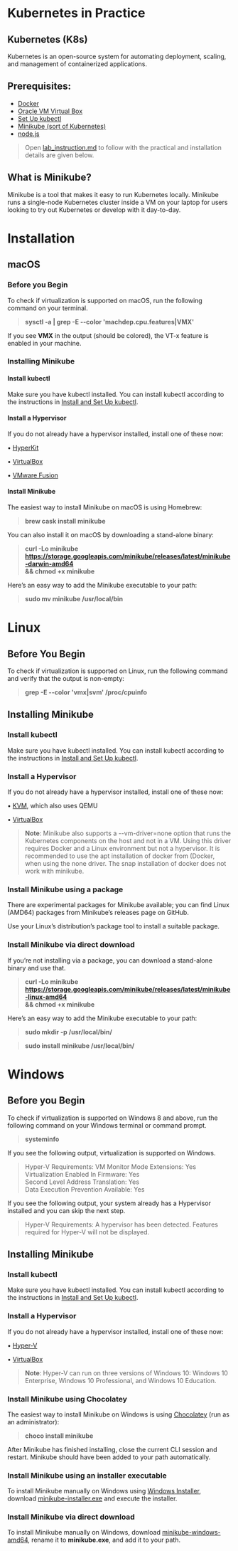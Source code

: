 # Kubernetes in Practice

## Kubernetes (K8s)
   
  Kubernetes is an open-source system for automating deployment, scaling, and management of containerized applications.

## Prerequisites:
   
   + [Docker](https://github.com/docker/toolbox/releases) 
   + [Oracle VM Virtual Box](https://www.virtualbox.org/)
   + [Set Up kubectl](https://kubernetes.io/docs/tasks/tools/install-kubectl/)
   + [Minikube (sort of Kubernetes)](https://kubernetes.io/docs/tasks/tools/install-minikube/)
   + [node.js](https://nodejs.org/en/)
  
 > Open [lab_instruction.md](https://github.com/OddExtension5/kubernetes-lab-1/blob/master/lab_instruction.md) to follow with the practical and installation details are given below.
   
 ## What is Minikube?
   
  Minikube is a tool that makes it easy to run Kubernetes locally. Minikube runs a single-node Kubernetes cluster inside a VM on your laptop for users looking to try out Kubernetes or develop with it day-to-day.


# Installation
    
  ## macOS
    
   ### Before you Begin
   
   To check if virtualization is supported on macOS, run the following command on your terminal.
   
   > **sysctl -a | grep -E --color 'machdep.cpu.features|VMX'** 

If you see **VMX** in the output (should be colored), the VT-x feature is enabled in your machine.

   ### Installing Minikube
   
   #### Install kubectl

   Make sure you have kubectl installed. You can install kubectl according to the instructions in [Install and Set Up kubectl](https://kubernetes.io/docs/tasks/tools/install-kubectl/#install-kubectl-on-windows).

   #### Install a Hypervisor

   If you do not already have a hypervisor installed, install one of these now:

   • [HyperKit](https://github.com/moby/hyperkit)

   • [VirtualBox](https://www.virtualbox.org/wiki/Downloads)

   • [VMware Fusion](https://www.vmware.com/products/fusion.html)

   #### Install Minikube

   The easiest way to install Minikube on macOS is using Homebrew:

   > **brew cask install minikube**

   You can also install it on macOS by downloading a stand-alone binary:

  > **curl -Lo minikube https://storage.googleapis.com/minikube/releases/latest/minikube-darwin-amd64 \
  && chmod +x minikube**
  
   Here’s an easy way to add the Minikube executable to your path:

   > **sudo mv minikube /usr/local/bin**
   
# Linux
  
 ## Before You Begin
  
  To check if virtualization is supported on Linux, run the following command and verify that the output is non-empty:

  > **grep -E --color 'vmx|svm' /proc/cpuinfo**
  
 ## Installing Minikube
  
 ### Install kubectl

Make sure you have kubectl installed. You can install kubectl according to the instructions in [Install and Set Up kubectl](https://kubernetes.io/docs/tasks/tools/install-kubectl/#install-kubectl-on-windows).

### Install a Hypervisor

  If you do not already have a hypervisor installed, install one of these now:

   • [KVM](https://www.linux-kvm.org/page/Main_Page), which also uses QEMU

   • [VirtualBox](https://www.virtualbox.org/wiki/Downloads)

> **Note**: Minikube also supports a --vm-driver=none option that runs the Kubernetes components on the host and not in a VM. Using this  driver requires Docker and a Linux environment but not a hypervisor. It is recommended to use the apt installation of docker from    (Docker, when using the none driver. The snap installation of docker does not work with minikube.

### Install Minikube using a package

There are experimental packages for Minikube available; you can find Linux (AMD64) packages from Minikube’s releases page on GitHub.

Use your Linux’s distribution’s package tool to install a suitable package.

### Install Minikube via direct download

If you’re not installing via a package, you can download a stand-alone binary and use that.

> **curl -Lo minikube https://storage.googleapis.com/minikube/releases/latest/minikube-linux-amd64 \
  && chmod +x minikube**
  
Here’s an easy way to add the Minikube executable to your path:

> **sudo mkdir -p /usr/local/bin/**

> **sudo install minikube /usr/local/bin/**

# Windows

## Before you Begin

To check if virtualization is supported on Windows 8 and above, run the following command on your Windows terminal or command prompt.

> **systeminfo**

If you see the following output, virtualization is supported on Windows.

> Hyper-V Requirements:   VM Monitor Mode Extensions: Yes
                          <br>
                          Virtualization Enabled In Firmware: Yes
                          <br>
                          Second Level Address Translation: Yes
                          <br>
                          Data Execution Prevention Available: Yes
                          
If you see the following output, your system already has a Hypervisor installed and you can skip the next step.

> Hyper-V Requirements:     A hypervisor has been detected. Features required for Hyper-V will not be displayed.

## Installing Minikube

### Install kubectl

Make sure you have kubectl installed. You can install kubectl according to the instructions in [Install and Set Up kubectl](https://kubernetes.io/docs/tasks/tools/install-kubectl/#install-kubectl-on-windows).

### Install a Hypervisor

If you do not already have a hypervisor installed, install one of these now:

• [Hyper-V](https://docs.microsoft.com/en-in/virtualization/hyper-v-on-windows/quick-start/enable-hyper-v?redirectedfrom=MSDN)

• [VirtualBox](https://www.virtualbox.org/wiki/Downloads)

> **Note**: Hyper-V can run on three versions of Windows 10: Windows 10 Enterprise, Windows 10 Professional, and Windows 10 Education.

### Install Minikube using Chocolatey

The easiest way to install Minikube on Windows is using [Chocolatey](https://chocolatey.org/) (run as an administrator):

> **choco install minikube**

After Minikube has finished installing, close the current CLI session and restart. Minikube should have been added to your path automatically.

### Install Minikube using an installer executable

To install Minikube manually on Windows using [Windows Installer](https://docs.microsoft.com/en-us/windows/win32/msi/windows-installer-portal), download [minikube-installer.exe](https://github.com/kubernetes/minikube/releases/latest/download/minikube-installer.exe) and execute the installer.

### Install Minikube via direct download

To install Minikube manually on Windows, download [minikube-windows-amd64](https://github.com/kubernetes/minikube/releases/tag/v1.4.0), rename it to **minikube.exe**, and add it to your path.
